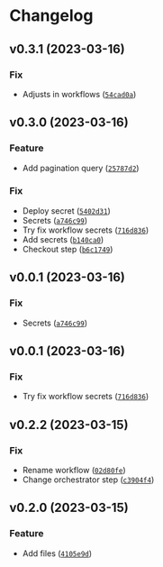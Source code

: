 # Changelog

<!--next-version-placeholder-->

## v0.3.1 (2023-03-16)
### Fix
* Adjusts in workflows ([`54cad0a`](https://github.com/Ramon5/mongorepository/commit/54cad0a8d7919fdf0179821a0f6290a0aa3e8b4a))

## v0.3.0 (2023-03-16)
### Feature
* Add pagination query ([`25787d2`](https://github.com/Ramon5/mongorepository/commit/25787d2e9725bc2274a878f42f12ac915f102ef3))

### Fix
* Deploy secret ([`5402d31`](https://github.com/Ramon5/mongorepository/commit/5402d31a435febc282301fa1cb8d268ad98c5c37))
* Secrets ([`a746c99`](https://github.com/Ramon5/mongorepository/commit/a746c991ac296cbc16445add68693c5f235ae54b))
* Try fix workflow secrets ([`716d836`](https://github.com/Ramon5/mongorepository/commit/716d8360ccdb2de0728db67296e3e9502c8e8d34))
* Add secrets ([`b140ca0`](https://github.com/Ramon5/mongorepository/commit/b140ca0d1a4349662dc4038e552ae9cf9752ba8e))
* Checkout step ([`b6c1749`](https://github.com/Ramon5/mongorepository/commit/b6c1749159aade67253774d9c2fcf1438bb78631))

## v0.0.1 (2023-03-16)
### Fix
* Secrets ([`a746c99`](https://github.com/Ramon5/mongorepository/commit/a746c991ac296cbc16445add68693c5f235ae54b))

## v0.0.1 (2023-03-16)
### Fix
* Try fix workflow secrets ([`716d836`](https://github.com/Ramon5/mongorepository/commit/716d8360ccdb2de0728db67296e3e9502c8e8d34))

## v0.2.2 (2023-03-15)
### Fix
* Rename workflow ([`02d80fe`](https://github.com/Ramon5/mongorepository/commit/02d80fe9c4b914e3298862b436546e32e24f8d09))
* Change orchestrator step ([`c3904f4`](https://github.com/Ramon5/mongorepository/commit/c3904f422221a45ae458a537d439aaa192e2b6d8))

## v0.2.0 (2023-03-15)
### Feature
* Add files ([`4105e9d`](https://github.com/Ramon5/mongorepository/commit/4105e9d9d756f876e775372eb1ac343f34f09837))
